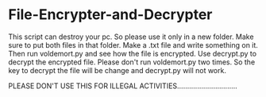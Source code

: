 # File-Encrypter-and-Decrypter
This script can destroy your pc.
So please use it only in a new folder.
Make sure to put both files in that folder.
Make a .txt file and write something on it.
Then run voldemort.py and see how the file is encrypted.
Use decrypt.py to decrypt the encrypted file.
Please don't run voldemort.py two times.
So the key to decrypt the file will be change and decrypt.py will not work.


PLEASE DON'T USE THIS FOR ILLEGAL ACTIVITIES..............................
